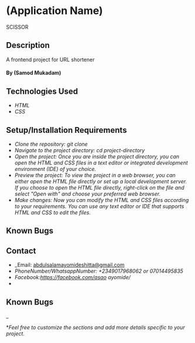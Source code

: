 # (Application Name)
SCISSOR

## Description
A frontend project for URL shortener

#### By (Samod Mukadam)

## Technologies Used
* _HTML_
* _CSS_

## Setup/Installation Requirements

* _Clone the repository: git clone <repository-url>_
* _Navigate to the project directory: cd project-directory_
* _Open the project: Once you are inside the project directory, you can open the HTML and CSS files in a text editor or integrated development environment (IDE) of your choice._
* _Preview the project: To view the project in a web browser, you can either open the HTML file directly or set up a local development server. If you choose to open the HTML file directly, right-click on the file and select "Open with" and choose your preferred web browser._
* _Make changes: Now you can modify the HTML and CSS files according to your requirements. You can use any text editor or IDE that supports HTML and CSS to edit the files._

## Known Bugs

## Contact
* _Email: abdulsalamayomideshitta@gmail.com
* _PhoneNumber/WhatsappNumber: +2349017968062 or 07014495835_
* _Facebook:https://facebook.com/asao ayomide/_
* 
## Known Bugs

_

*_Feel free to customize the sections and add more details specific to your project._

